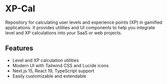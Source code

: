 # XP-Cal

Repository for calculating user levels and experience points (XP) in gamified applications. It provides utilities and UI components to help you integrate level and XP calculations into your SaaS or web projects.

## Features

- Level and XP calculation utilities
- Modern UI with Tailwind CSS and Lucide icons
- Next.js 15, React 19, TypeScript support
- Easily customizable and extendable
